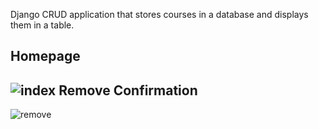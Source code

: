 Django CRUD application that stores courses in a database and displays them in a table.

Homepage
------
![index](https://i.imgur.com/qP4Ufud.png)
Remove Confirmation
------
![remove](https://i.imgur.com/HtHHeHi.png)

